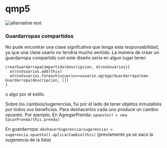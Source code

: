 # qmp5
![alternative text](http://www.plantuml.com/plantuml/proxy?cache=no&src=https://raw.github.com/ivojawer/qmp5/master/diagrama.txt)


### Guardarropas compartidos
No pude encontrar una clase signifcativa que tenga esta responsabilidad, ya que una clase usario no tendria mucho sentido. La manera de crear un guardarropa compartido con este diseño seria en algun lugar tener:
```
crearGuardarropaCompartido(descripcion, otrosUsuarios){
  otrosUsuarios.add(this)
  otrosUsuarios.foreach(usuario=>usuario.agregarGuardarropa(new Guardarropa(descripcion, [])
}
```
o algo por el estilo.


Sobre los cambios/sugerencias, fui por el lado de tener objetos inmutables por todos sus beneficios. Para deshacerlos cada uno produce un cambio opuesto.
Por ejemplo, 
En AgregarPrenda:
`opuesto() = new SacarPrenda(this.prenda)`

En guardarropa:
`deshacerSugerencia(sugerencia) = sugerencia.opuesto().aplicarCambio(this)` (previamente ya se saco la sugerencia de la lista)
